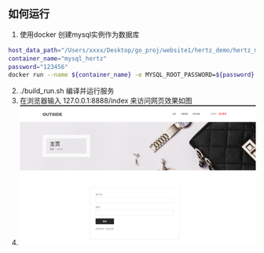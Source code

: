 ## 如何运行
1. 使用docker 创建mysql实例作为数据库
```bash
host_data_path="/Users/xxxx/Desktop/go_proj/website1/hertz_demo/hertz_mysql_data"
container_name="mysql_hertz"
password="123456"
docker run --name ${container_name} -e MYSQL_ROOT_PASSWORD=${password} -p 12001:3306 -v ${host_data_path}:/var/lib/mysql -d mysql:latest
```
2. ./build_run.sh 编译并运行服务
3. 在浏览器输入 127.0.0.1:8888/index 来访问网页效果如图
4. ![img.png](img.png)